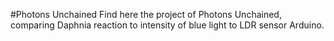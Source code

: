 #Photons Unchained
Find here the project of Photons Unchained, comparing Daphnia reaction to intensity of blue light to LDR sensor Arduino.
